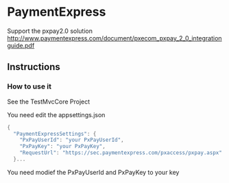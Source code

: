 # PaymentExpress

Support the pxpay2.0 solution
http://www.paymentexpress.com/document/pxecom_pxpay_2_0_integrationguide.pdf


## Instructions

### How to use it
See the TestMvcCore Project

You need edit the appsettings.json
```c
{
  "PaymentExpressSettings": {
    "PxPayUserId": "your PxPayUserId",
    "PxPayKey": "your PxPayKey",
    "RequestUrl": "https://sec.paymentexpress.com/pxaccess/pxpay.aspx"
  }...
```

You need modief the PxPayUserId and PxPayKey to your key